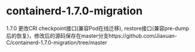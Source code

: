 # containerd-1.7.0-migration
1.7.0 更改CRI checkpoint接口(兼容Pod在线迁移), restore接口(兼容pre-dump后的恢复)，修改后的源码保存在master分支https://github.com/Jiaxuan-C/containerd-1.7.0-migration/tree/master
